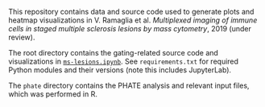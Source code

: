 This repository contains data and source code used to generate plots and heatmap visualizations in V. Ramaglia et al. *Multiplexed imaging of immune cells in staged multiple sclerosis lesions by mass cytometry*, 2019 (under review). 

The root directory contains the gating-related source code and visualizations in [`ms-lesions.ipynb`](ms-lesions.ipynb). See `requirements.txt` for required Python modules and their versions (note this includes JupyterLab).

The `phate` directory contains the PHATE analysis and relevant input files, which was performed in R.